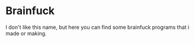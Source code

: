 # Brainfuck
I don't like this name, but here you can find some brainfuck programs that i made or making.

